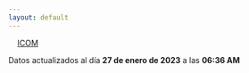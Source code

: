 ```yaml
---
layout: default
---
```

<a href="planes/ICOM/" style="padding: 1rem;">ICOM</a>
<p class_="text-center text-muted">Datos actualizados al día <b>27 de enero de 2023</b> a las <b>06:36 AM</b></p>